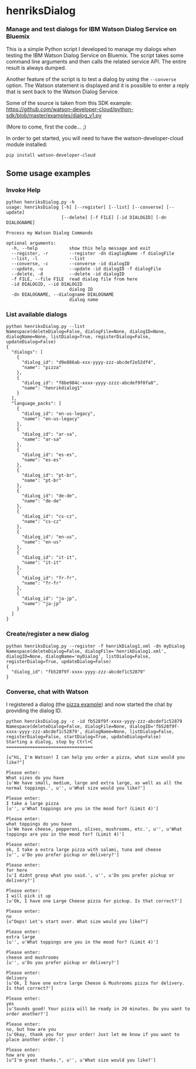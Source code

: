 # henriksDialog

### Manage and test dialogs for IBM Watson Dialog Service on Bluemix

This is a simple Python script I developed to manage my dialogs when testing the IBM Watson Dialog Service on Bluemix.
The script takes some command line arguments and then calls the related service API. The entire result is always dumped.

Another feature of the script is to test a dialog by using the `--converse` option. The Watson statement is displayed and it is possible to enter a reply that is sent back to the Watson Dialog Service.

Some of the source is taken from this SDK example:
https://github.com/watson-developer-cloud/python-sdk/blob/master/examples/dialog_v1.py

(More to come, first the code... ;)

In order to get started, you will need to have the watson-developer-cloud module installed:
```
pip install watson-developer-cloud
```

## Some usage examples

### Invoke Help
```
python henriksDialog.py -h
usage: henriksDialog [-h] [--register] [--list] [--converse] [--update]
                     [--delete] [-f FILE] [-id DIALOGID] [-dn DIALOGNAME]

Process my Watson Dialog Commands

optional arguments:
  -h, --help            show this help message and exit
  --register, -r        --register -dn diaglogName -f dialogFile
  --list, -l            --list
  --converse, -c        --converse -id dialogID
  --update, -u          --update -id dialogID -f dialogFile
  --delete, -d          --delete -id dialogID
  -f FILE, --file FILE  read dialog file from here
  -id DIALOGID, --id DIALOGID
                        dialog ID
  -dn DIALOGNAME, --dialogname DIALOGNAME
                        dialog name
```

### List available dialogs
```
python henriksDialog.py --list
Namespace(deleteDialog=False, dialogFile=None, dialogID=None, dialogName=None, listDialog=True, registerDialog=False, updateDialog=False)
{
  "dialogs": [
    {
      "dialog_id": "d9e886ab-xxx-yyyy-zzz-abcdef2e52df4", 
      "name": "pizza"
    }, 
    {
      "dialog_id": "f8be984c-xxxx-yyyy-zzzz-abcdef9f0fa8", 
      "name": "henrikdialog1"
    }
  ], 
  "language_packs": [
    {
      "dialog_id": "en-us-legacy", 
      "name": "en-us-legacy"
    }, 
    {
      "dialog_id": "ar-sa", 
      "name": "ar-sa"
    }, 
    {
      "dialog_id": "es-es", 
      "name": "es-es"
    }, 
    {
      "dialog_id": "pt-br", 
      "name": "pt-br"
    }, 
    {
      "dialog_id": "de-de", 
      "name": "de-de"
    }, 
    {
      "dialog_id": "cs-cz", 
      "name": "cs-cz"
    }, 
    {
      "dialog_id": "en-us", 
      "name": "en-us"
    }, 
    {
      "dialog_id": "it-it", 
      "name": "it-it"
    }, 
    {
      "dialog_id": "fr-fr", 
      "name": "fr-fr"
    }, 
    {
      "dialog_id": "ja-jp", 
      "name": "ja-jp"
    }
  ]
}
```
### Create/register a new dialog
```
python henriksDialog.py --register -f henrikDialog1.xml -dn myDialog
Namespace(deleteDialog=False, dialogFile='henrikDialog1.xml', dialogID=None, dialogName='myDialog', listDialog=False, registerDialog=True, updateDialog=False)
{
  "dialog_id": "fb528f9f-xxxx-yyyy-zzz-abcdef1c52879"
}
```

### Converse, chat with Watson
I registered a dialog (the [pizza example](https://github.com/watson-developer-cloud/dialog-tool/blob/master/dialogs/pizza_sample.xml)) and now started the chat by providing the dialog ID.
```
python henriksDialog.py -c -id fb528f9f-xxxx-yyyy-zzz-abcdef1c52879
Namespace(deleteDialog=False, dialogFile=None, dialogID='fb528f9f-xxxx-yyyy-zzz-abcdef1c52879', dialogName=None, listDialog=False, registerDialog=False, startDialog=True, updateDialog=False)
Starting a dialog, stop by Ctrl+C
=================================

[u"Hi, I'm Watson! I can help you order a pizza, what size would you like?"]

Please enter:
What sizes do you have
[u'We have small, medium, large and extra large, as well as all the normal toppings.', u'', u'What size would you like?']

Please enter:
I take a large pizza
[u'', u'What toppings are you in the mood for? (Limit 4)']

Please enter:
what toppings do you have
[u'We have cheese, pepperoni, olives, mushrooms, etc.', u'', u'What toppings are you in the mood for? (Limit 4)']

Please enter:
ok, I take a extra large pizza with salami, tuna and cheese
[u'', u'Do you prefer pickup or delivery?']

Please enter:
for here
[u'I didnt grasp what you said.', u'', u'Do you prefer pickup or delivery?']

Please enter:
I will pick it up
[u'Ok, I have one Large Cheese pizza for pickup. Is that correct?']

Please enter:
no
[u"Oops! Let's start over. What size would you like?"]

Please enter:
extra large
[u'', u'What toppings are you in the mood for? (Limit 4)']

Please enter:
cheese and mushrooms
[u'', u'Do you prefer pickup or delivery?']

Please enter:
delivery
[u'Ok, I have one extra large Cheese & Mushrooms pizza for delivery. Is that correct?']

Please enter:
yes
[u'Sounds good! Your pizza will be ready in 20 minutes. Do you want to order another?']

Please enter:
no, but how are you
[u'Okay, thank you for your order! Just let me know if you want to place another order.']

Please enter:
how are you
[u"I'm great thanks.", u'', u'What size would you like?']
```

